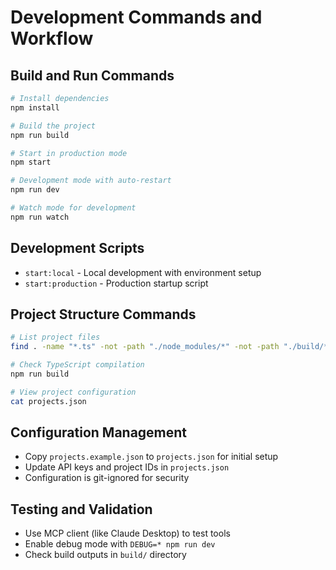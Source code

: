 # Development Commands and Workflow

## Build and Run Commands
```bash
# Install dependencies
npm install

# Build the project
npm run build

# Start in production mode
npm start

# Development mode with auto-restart
npm run dev

# Watch mode for development
npm run watch
```

## Development Scripts
- `start:local` - Local development with environment setup
- `start:production` - Production startup script

## Project Structure Commands
```bash
# List project files
find . -name "*.ts" -not -path "./node_modules/*" -not -path "./build/*"

# Check TypeScript compilation
npm run build

# View project configuration
cat projects.json
```

## Configuration Management
- Copy `projects.example.json` to `projects.json` for initial setup
- Update API keys and project IDs in `projects.json`
- Configuration is git-ignored for security

## Testing and Validation
- Use MCP client (like Claude Desktop) to test tools
- Enable debug mode with `DEBUG=* npm run dev`
- Check build outputs in `build/` directory